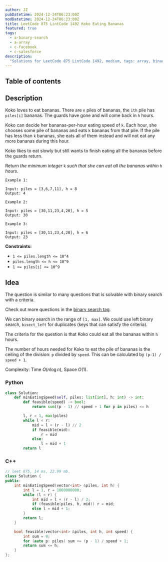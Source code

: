 ```yaml
---
author: JZ
pubDatetime: 2024-12-24T06:23:00Z
modDatetime: 2024-12-24T06:23:00Z
title: LeetCode 875 LintCode 1492 Koko Eating Bananas
featured: true
tags:
  - a-binary-search
  - a-array
  - c-facebook
  - c-salesforce
description:
  "Solutions for LeetCode 875 LintCode 1492, medium, tags: array, binary search; companies: facebook, salesforce."
---
```


## Table of contents

## Description

Koko loves to eat bananas. There are `n` piles of bananas, the `ith` pile has `piles[i]` bananas. The guards have gone and will come back in `h` hours.

Koko can decide her bananas-per-hour eating speed of `k`. Each hour, she chooses some pile of bananas and eats `k` bananas from that pile. If the pile has less than `k` bananas, she eats all of them instead and will not eat any more bananas during this hour.

Koko likes to eat slowly but still wants to finish eating all the bananas before the guards return.

Return _the minimum integer_ `k` _such that she can eat all the bananas within_ `h` _hours_.

```
Example 1:

Input: piles = [3,6,7,11], h = 8
Output: 4

Example 2:

Input: piles = [30,11,23,4,20], h = 5
Output: 30

Example 3:

Input: piles = [30,11,23,4,20], h = 6
Output: 23
```

**Constraints:**

-   `1 <= piles.length <= 10^4`
-   `piles.length <= h <= 10^9`
-   `1 <= piles[i] <= 10^9`

## Idea

The question is similar to many questions that is solvable with binary search with a criteria.

Check out more questions in the [binary search tag](../../tags/a-binary-search/).

We can binary search in the range of `[1, max]`. We could use left binary search, `bisect_left` for duplicates (keys that can satisfy the criteria).

The criteria for the question is that Koko could eat all the bananas within `h` hours.

The number of hours needed for Koko to eat the pile of bananas is the ceiling of the division: `p` divided by `speed`. This can be calculated by `(p-1) / speed + 1`.

Complexity: Time $O(n \log n)$, Space $O(1)$.

### Python

```python
class Solution:
    def minEatingSpeed(self, piles: list[int], h: int) -> int:
        def feasible(speed) -> bool:
            return sum((p - 1) // speed + 1 for p in piles) <= h

        l, r = 1, max(piles)
        while l < r:
            mid = l + (r - l) // 2
            if feasible(mid):
                r = mid
            else:
                l = mid + 1
        return l
```

### C++

```cpp
// leet 875, 14 ms, 22.99 mb.
class Solution {
public:
    int minEatingSpeed(vector<int> &piles, int h) {
        int l = 1, r = 1000000000;
        while (l < r) {
            int mid = l + (r - l) / 2;
            if (feasible(piles, h, mid)) r = mid;
            else l = mid + 1;
        }
        return l;
    }

    bool feasible(vector<int> &piles, int h, int speed) {
        int sum = 0;
        for (auto p: piles) sum += (p - 1) / speed + 1;
        return sum <= h;
    }
};
```
